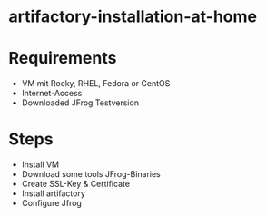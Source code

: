 # artifactory-installation-at-home

# Requirements
- VM mit Rocky, RHEL, Fedora or CentOS
- Internet-Access
- Downloaded JFrog Testversion

# Steps
- Install VM
- Download some tools JFrog-Binaries
- Create SSL-Key & Certificate
- Install artifactory
- Configure Jfrog 